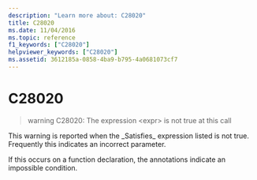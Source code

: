 ```yaml
---
description: "Learn more about: C28020"
title: C28020
ms.date: 11/04/2016
ms.topic: reference
f1_keywords: ["C28020"]
helpviewer_keywords: ["C28020"]
ms.assetid: 3612185a-0858-4ba9-b795-4a0681073cf7
---
```

# C28020

> warning C28020: The expression \<expr> is not true at this call

This warning is reported when the \_Satisfies\_ expression listed is not true. Frequently this indicates an incorrect parameter.

If this occurs on a function declaration, the annotations indicate an impossible condition.
